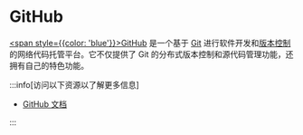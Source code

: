 # GitHub

[<span style={{color: 'blue'}}>GitHub</span>](https://github.com/) 是一个基于 [Git](../vcs/git.md) 进行软件开发和[版本控制](../vcs/index.md)的网络代码托管平台。它不仅提供了 Git 的分布式版本控制和源代码管理功能，还拥有自己的特色功能。

:::info[访问以下资源以了解更多信息]

- [GitHub 文档](https://docs.github.com/zh/get-started/quickstart)

:::
